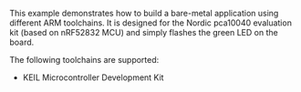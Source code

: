This example demonstrates how to build a bare-metal application using
different ARM toolchains. It is designed for the Nordic pca10040
evaluation kit (based on nRF52832 MCU) and simply flashes the green
LED on the board.

The following toolchains are supported:

  * KEIL Microcontroller Development Kit
